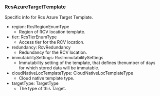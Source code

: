 ### RcsAzureTargetTemplate
Specific info for Rcs Azure Target Template.

- region: RcsRegionEnumType
  - Region of RCV location template.
- tier: RcsTierEnumType
  - Access tier for the RCV location.
- redundancy: RcvRedundancy
  - Redundancy for the RCV location.
- immutabilitySettings: RcsImmutabilitySettings
  - Immutability setting of the template, that defines thenumber of days for which stored data will be immutable.
- cloudNativeLocTemplateType: CloudNativeLocTemplateType
  - Cloud native template type.
- targetType: TargetType
  - The type of this Target.
